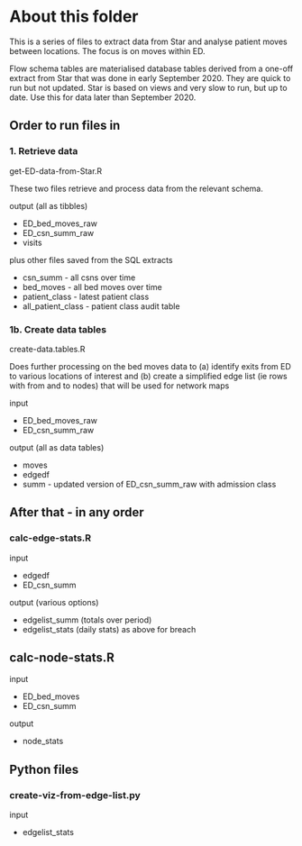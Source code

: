 # About this folder

This is a series of files to extract data from Star and analyse patient moves between locations.  The focus is on moves within ED. 

Flow schema tables are materialised database tables derived from a one-off extract from Star that was done in early September 2020. They are quick to run but not updated. Star is based on views and very slow to run, but up to date. Use this for data later than September 2020.


## Order to run files in

### 1. Retrieve data

get-ED-data-from-Star.R

These two files retrieve and process data from the relevant schema.  

output (all as tibbles)
- ED_bed_moves_raw
- ED_csn_summ_raw
- visits

plus other files saved from the SQL extracts

- csn_summ - all csns over time
- bed_moves - all bed moves over time
- patient_class - latest patient class
- all_patient_class - patient class audit table

### 1b. Create data tables

create-data.tables.R

Does further processing on the bed moves data to (a) identify exits from ED to various locations of interest and (b) create a simplified edge list (ie rows with from and to nodes) that will be used for  network maps

input
- ED_bed_moves_raw
- ED_csn_summ_raw

output (all as data tables)
- moves
- edgedf
- summ - updated version of ED_csn_summ_raw with admission class



## After that - in any order

### calc-edge-stats.R

input
- edgedf
- ED_csn_summ

output (various options)
- edgelist_summ (totals over period)
- edgelist_stats (daily stats)
as above for breach

## calc-node-stats.R

input
- ED_bed_moves
- ED_csn_summ

output
- node_stats


## Python files

### create-viz-from-edge-list.py

input
- edgelist_stats
